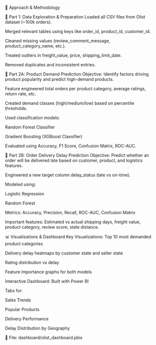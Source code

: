 🧠 Approach & Methodology


🔸 Part 1: Data Exploration & Preparation
Loaded all CSV files from Olist dataset (~100k orders).

Merged relevant tables using keys like order_id, product_id, customer_id.

Cleaned missing values (review_comment_message, product_category_name, etc.).

Treated outliers in freight_value, price, shipping_limit_date.

Removed duplicates and inconsistent entries.



🔸 Part 2A: Product Demand Prediction
Objective: Identify factors driving product popularity and predict high-demand products.

Feature engineered total orders per product category, average ratings, return rate, etc.

Created demand classes (high/medium/low) based on percentile thresholds.

Used classification models:

Random Forest Classifier

Gradient Boosting (XGBoost Classifier)

Evaluated using Accuracy, F1 Score, Confusion Matrix, ROC-AUC.



🔸 Part 2B: Order Delivery Delay Prediction
Objective: Predict whether an order will be delivered late based on customer, product, and logistics features.

Engineered a new target column delay_status (late vs on-time).

Modeled using:

Logistic Regression

Random Forest

Metrics: Accuracy, Precision, Recall, ROC-AUC, Confusion Matrix

Important features: Estimated vs actual shipping days, freight value, product category, review score, state distance.



📊 Visualizations & Dashboard
Key Visualizations:
Top 10 most demanded product categories

Delivery delay heatmaps by customer state and seller state

Rating distribution vs delay

Feature importance graphs for both models

Interactive Dashboard:
Built with Power BI

Tabs for:

Sales Trends

Popular Products

Delivery Performance

Delay Distribution by Geography

📍 File: dashboard/olist_dashboard.pbix

